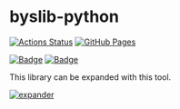 # byslib-python
[![Actions Status](https://github.com/bayashi-cl/byslib-python/workflows/verify/badge.svg)](https://github.com/bayashi-cl/byslib-python/actions)
[![GitHub Pages](https://img.shields.io/static/v1?label=GitHub+Pages&message=+&color=brightgreen&logo=github)](https://bayashi-cl.github.io/byslib-python/)

[![Badge](https://cp-logo.vercel.app/atcoder/bayashi_cl)](https://atcoder.jp/users/bayashi_cl)
[![Badge](https://cp-logo.vercel.app/codeforces/bayashi_cl)](https://codeforces.com/profile/bayashi_cl)

This library can be expanded with this tool.

[![expander](https://gh-card.dev/repos/bayashi-cl/expander.svg)](https://github.com/bayashi-cl/expander)
